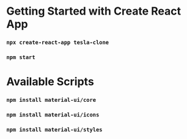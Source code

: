 # Getting Started with Create React App

### `npx create-react-app tesla-clone`

### `npm start`

# Available Scripts

### `npm install material-ui/core`

### `npm install material-ui/icons`

### `npm install material-ui/styles`
